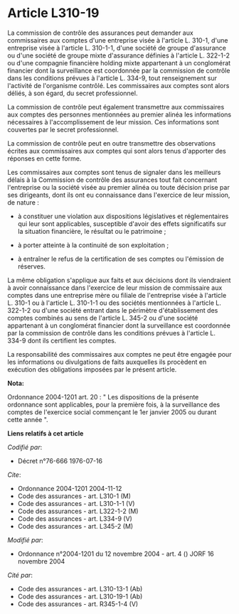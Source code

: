 # Article L310-19

La commission de contrôle des assurances peut demander aux commissaires aux comptes d'une entreprise visée à l'article L.
310-1, d'une entreprise visée à l'article L. 310-1-1, d'une société de groupe d'assurance ou d'une société de groupe mixte
d'assurance définies à l'article L. 322-1-2 ou d'une compagnie financière holding mixte appartenant à un conglomérat
financier dont la surveillance est coordonnée par la commission de contrôle dans les conditions prévues à l'article L. 334-9,
tout renseignement sur l'activité de l'organisme contrôlé. Les commissaires aux comptes sont alors déliés, à son égard, du
secret professionnel.

La commission de contrôle peut également transmettre aux commissaires aux comptes des personnes mentionnées au premier alinéa
les informations nécessaires à l'accomplissement de leur mission. Ces informations sont couvertes par le secret
professionnel.

La commission de contrôle peut en outre transmettre des observations écrites aux commissaires aux comptes qui sont alors
tenus d'apporter des réponses en cette forme.

Les commissaires aux comptes sont tenus de signaler dans les meilleurs délais à la Commission de contrôle des assurances tout
fait concernant l'entreprise ou la société visée au premier alinéa ou toute décision prise par ses dirigeants, dont ils ont
eu connaissance dans l'exercice de leur mission, de nature :

- à constituer une violation aux dispositions législatives et réglementaires qui leur sont applicables, susceptible d'avoir
des effets significatifs sur la situation financière, le résultat ou le patrimoine ;

- à porter atteinte à la continuité de son exploitation ;

- à entraîner le refus de la certification de ses comptes ou l'émission de réserves.

La même obligation s'applique aux faits et aux décisions dont ils viendraient à avoir connaissance dans l'exercice de leur
mission de commissaire aux comptes dans une entreprise mère ou filiale de l'entreprise visée à l'article L. 310-1 ou à
l'article L. 310-1-1 ou des sociétés mentionnées à l'article L. 322-1-2 ou d'une société entrant dans le périmètre
d'établissement des comptes combinés au sens de l'article L. 345-2 ou d'une société appartenant à un conglomérat financier
dont la surveillance est coordonnée par la commission de contrôle dans les conditions prévues à l'article L. 334-9  dont ils
certifient les comptes.

La responsabilité des commissaires aux comptes ne peut être engagée pour les informations ou divulgations de faits auxquelles
ils procèdent en exécution des obligations imposées par le présent article.

**Nota:**

Ordonnance 2004-1201 art. 20 : " Les dispositions de la présente ordonnance sont applicables, pour la première fois, à la
surveillance des comptes de l'exercice social commençant le 1er janvier 2005 ou durant cette année ".

**Liens relatifs à cet article**

_Codifié par_:

  - Décret n°76-666 1976-07-16

_Cite_:

  - Ordonnance 2004-1201 2004-11-12
  - Code des assurances - art. L310-1 (M)
  - Code des assurances - art. L310-1-1 (V)
  - Code des assurances - art. L322-1-2 (M)
  - Code des assurances - art. L334-9 (V)
  - Code des assurances - art. L345-2 (M)

_Modifié par_:

  - Ordonnance n°2004-1201 du 12 novembre 2004 - art. 4 () JORF 16 novembre 2004

_Cité par_:

  - Code des assurances - art. L310-13-1 (Ab)
  - Code des assurances - art. L310-19-1 (Ab)
  - Code des assurances - art. R345-1-4 (V)
